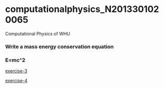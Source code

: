 # computationalphysics_N2013301020065
Computational Physics of WHU
### Write a mass energy conservation equation

### E=mc^2
[exercise-3](https://github.com/Tuanzhang0531/computationalphysics_N2013301020065/blob/master/exercise_3)

[exercise-4](https://github.com/Tuanzhang0531/computationalphysics_N2013301020065/tree/master/CHAPTER-one/chapter-one-problem-1)
